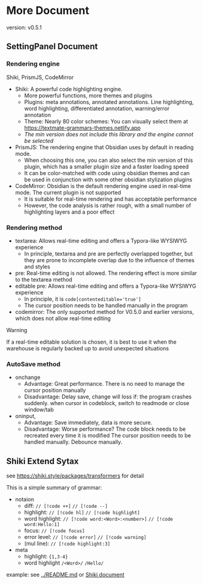 # More Document

version: v0.5.1

## SettingPanel Document

### Rendering engine

Shiki, PrismJS, CodeMirror

- Shiki: A powerful code highlighting engine.
  - More powerful functions, more themes and plugins
  - Plugins: meta annotations, annotated annotations. Line highlighting, word highlighting, differentiated annotation, warning/error annotation
  - Theme: Nearly 80 color schemes: You can visually select them at https://textmate-grammars-themes.netlify.app
  - *The min version does not include this library and the engine cannot be selected*
- PrismJS: The rendering engine that Obsidian uses by default in reading mode.
  - When choosing this one, you can also select the min version of this plugin, which has a smaller plugin size and a faster loading speed
  - It can be color-matched with code using obsidian themes and can be used in conjunction with some other obsidian stylization plugins
- CodeMirror: Obsidian is the default rendering engine used in real-time mode. The current plugin is not supported
  - It is suitable for real-time rendering and has acceptable performance
  - However, the code analysis is rather rough, with a small number of highlighting layers and a poor effect

### Rendering method

- textarea: Allows real-time editing and offers a Typora-like WYSIWYG experience
  - In principle, textarea and pre are perfectly overlapped together, but they are prone to incomplete overlap due to the influence of themes and styles
- pre: Real-time editing is not allowed. The rendering effect is more similar to the textarea method
- editable pre: Allows real-time editing and offers a Typora-like WYSIWYG experience
  - In principle, it is `code[contenteditable='true']`
  - The cursor position needs to be handled manually in the program
- codemirror: The only supported method for V0.5.0 and earlier versions, which does not allow real-time editing

> [!warning]
> 
> If a real-time editable solution is chosen, it is best to use it when the warehouse is regularly backed up to avoid unexpected situations

### AutoSave method

- onchange
  - Advantage:
    Great performance.
    There is no need to manage the cursor position manually
  - Disadvantage:
    Delay save, change will loss if: the program crashes suddenly. when cursor in codeblock, switch to readmode or close window/tab
- oninput, 
  - Advantage:
    Save immediately, data is more secure.
  - Disadvantage:
    Worse performance? The code block needs to be recreated every time it is modified
    The cursor position needs to be handled manually. Debounce manually.

## Shiki Extend Sytax

see https://shiki.style/packages/transformers for detail

This is a simple summary of grammar:

- notaion
  - diff:            `// [!code ++]` `// [!code --]`
  - highlight:       `// [!code hl]` `// [!code highlight]`
  - word highlight:  `// [!code word:<Word>:<number>]` `// [!code word:Hello:1]`
  - focus:           `// [!code focus]`
  - error level:     `// [!code error]` `// [!code warning]`
  - (mul line):      `// [!code highlight:3]`
- meta
  - highlight:       `{1,3-4}`
  - word highlight   `/<Word>/` `/Hello/`

example: see [../README.md](../README.md) or [Shiki document](https://shiki.style/packages/transformers)

